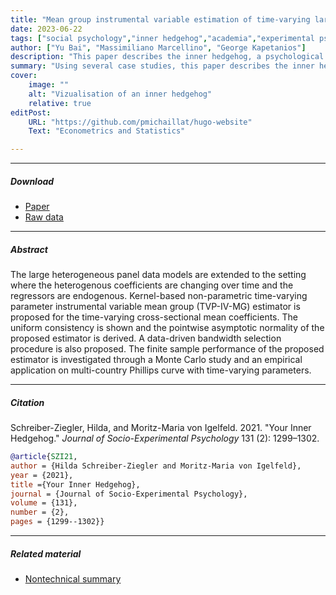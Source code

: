 ```yaml
---
title: "Mean group instrumental variable estimation of time-varying large heterogeneous panels with endogenous regressors" 
date: 2023-06-22
tags: ["social psychology","inner hedgehog","academia","experimental psychology","invasive thoughts"]
author: ["Yu Bai", "Massimiliano Marcellino", "George Kapetanios"]
description: "This paper describes the inner hedgehog, a psychological condition widespread in academia. Published in the Econometrics and Statistics, forthcoming." 
summary: "Using several case studies, this paper describes the inner hedgehog, a psychological condition widespread in academic occupations. The condition has lasting consequences and no known cure." 
cover:
    image: ""
    alt: "Vizualisation of an inner hedgehog"
    relative: true
editPost:
    URL: "https://github.com/pmichaillat/hugo-website"
    Text: "Econometrics and Statistics"

---
```


---

##### Download

+ [Paper](paper3.pdf)
+ [Raw data](https://github.com/pmichaillat/michez-rule)

---

##### Abstract

The large heterogeneous panel data models are extended to the setting where the heterogenous coefficients are changing over time and the regressors are endogenous. Kernel-based non-parametric time-varying parameter instrumental variable mean group (TVP-IV-MG) estimator is proposed for the time-varying cross-sectional mean coefficients. The uniform consistency is shown and the pointwise asymptotic normality of the proposed estimator is derived. A data-driven bandwidth selection procedure is also proposed. The finite sample performance of the proposed estimator is investigated through a Monte Carlo study and an empirical application on multi-country Phillips curve with time-varying parameters.

---

##### Citation

Schreiber-Ziegler, Hilda, and Moritz-Maria von Igelfeld. 2021. "Your Inner Hedgehog." *Journal of Socio-Experimental Psychology* 131 (2): 1299–1302.

```BibTeX
@article{SZI21,
author = {Hilda Schreiber-Ziegler and Moritz-Maria von Igelfeld},
year = {2021},
title ={Your Inner Hedgehog},
journal = {Journal of Socio-Experimental Psychology},
volume = {131},
number = {2},
pages = {1299--1302}}
```

---

##### Related material

+ [Nontechnical summary](https://www.alexandermccallsmith.com/book/your-inner-hedgehog)
